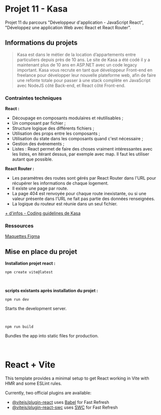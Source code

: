 
# Projet 11 - Kasa

Projet 11 du parcours "Développeur d'application - JavaScript React", "Développez une application Web avec React et React Router". 

## Informations du projets

>Kasa est dans le métier de la location d’appartements entre particuliers depuis près de 10 ans.
Le site de Kasa a été codé il y a maintenant plus de 10 ans en ASP.NET avec un code legacy important.
Kasa vous recrute en tant que développeur Front-end en freelance pour développer leur nouvelle plateforme web, afin de faire une refonte totale pour passer à une stack complète en JavaScript avec NodeJS côté Back-end, et React côté Front-end.




### Contraintes techniques
**React :**
- Découpage en composants modulaires et réutilisables ;
- Un composant par fichier ;
- Structure logique des différents fichiers ;
- Utilisation des props entre les composants ;
- Utilisation du state dans les composants quand c'est nécessaire ;
- Gestion des événements ;
- Listes : React permet de faire des choses vraiment intéressantes avec les listes, en itérant dessus, par exemple avec map. Il faut les utiliser autant que possible.

**React Router :**
- Les paramètres des routes sont gérés par React Router dans l'URL pour récupérer les informations de chaque logement.
- Il existe une page par route.
- La page 404 est renvoyée pour chaque route inexistante, ou si une valeur présente dans l’URL ne fait pas partie des données renseignées.
- La logique du routeur est réunie dans un seul fichier.

[+ d'infos - Coding guidelines de Kasa](https://course.oc-static.com/projects/Front-End+V2/P9+React+1/Coding+guidelines+Kasa+FR.pdf)

### Ressources
[Maquettes Figma](https://www.figma.com/file/bAnXDNqRKCRRP8mY2gcb5p/UI-Design?node-id=4%3A1)

## Mise en place du projet

**Installation projet react :**
```
npm create vite@latest
```


<br>

**scripts existants après installation du projet :**

```
npm run dev 
```
Starts the development server.

<br>

```
npm run build
```
Bundles the app into static files for production.

<br>


# React + Vite

This template provides a minimal setup to get React working in Vite with HMR and some ESLint rules.

Currently, two official plugins are available:

- [@vitejs/plugin-react](https://github.com/vitejs/vite-plugin-react/blob/main/packages/plugin-react/README.md) uses [Babel](https://babeljs.io/) for Fast Refresh
- [@vitejs/plugin-react-swc](https://github.com/vitejs/vite-plugin-react-swc) uses [SWC](https://swc.rs/) for Fast Refresh
